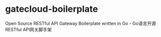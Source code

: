 # gatecloud-boilerplate
Open Source RESTful API Gateway Boilerplate written in Go - Go语言开源RESTful API网关脚手架
